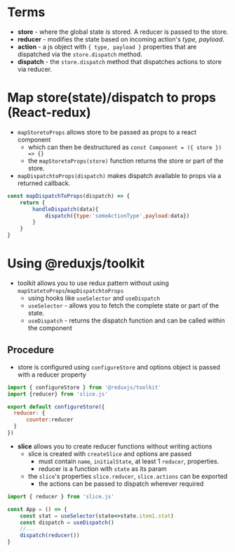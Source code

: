 # Terms
- **store** - where the global state is stored. A reducer is passed to the store.
- **reducer** - modifies the state based on incoming action's *type, payload*.
- **action** - a js object with `{ type, payload }` properties that are dispatched via the `store.dispatch` method.
- **dispatch** - the `store.dispatch` method that dispatches actions to store via reducer.


# Map store(state)/dispatch to props (React-redux)
- `mapStoretoProps` allows store to be passed as props to a react component
  - which can then be destructured as `const Component = ({ store }) => {}`
  - the `mapStoretoProps(store)` function returns the store or part of the store.
- `mapDispatchtoProps(dispatch)` makes dispatch available to props via a returned callback.
```js
const mapDispatchToProps(dispatch) => {
    return {
        handleDispatch(data){
            dispatch({type:'someActionType',payload:data})
        }
    }
}

```
# Using @reduxjs/toolkit
- toolkit allows you to use redux pattern without using `mapStatetoProps`/`mapDispatchtoProps`
  - using hooks like `useSelector` and `useDispatch`
  - `useSelector` - allows you to fetch the complete state or part of the state.
  - `useDispatch` - returns the dispatch function and can be called within the component

## Procedure
- store is configured using `configureStore` and options object is passed with a reducer property
```js
import { configureStore } from '@reduxjs/toolkit'
import {reducer} from 'slice.js'

export default configureStore({
  reducer: {
      counter:reducer
  }
})
```
- **slice** allows you to create reducer functions without writing actions
  - slice is created with `createSlice` and options are passed
    - must contain `name`, `initialState`, at least 1 `reducer`, properties.
    - reducer is a function with `state` as its param
  - the `slice`'s properties `slice.reducer`, `slice.actions` can be exported
    - the actions can be passed to dispatch wherever required
```js
import { reducer } from 'slice.js'

const App = () => {
    const stat = useSelector(state=>state.item1.stat)
    const dispatch = useDispatch()
    //...
    dispatch(reducer())
}
```